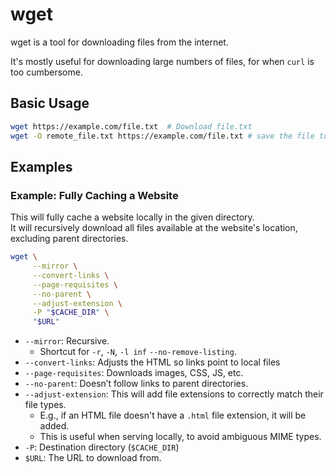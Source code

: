 # wget
wget is a tool for downloading files from the internet.

It's mostly useful for downloading large numbers of files, for when `curl` is too
cumbersome.  


## Basic Usage
```bash
wget https://example.com/file.txt  # Download file.txt
wget -O remote_file.txt https://example.com/file.txt # save the file to remote_file.txt
```


## Examples

### Example: Fully Caching a Website
This will fully cache a website locally in the given directory.  
It will recursively download all files available at the website's location,
excluding parent directories.
```bash
wget \
     --mirror \
     --convert-links \
     --page-requisites \
     --no-parent \
     --adjust-extension \
     -P "$CACHE_DIR" \
     "$URL"
```
* `--mirror`: Recursive. 
    - Shortcut for `-r`, `-N`, `-l inf` `--no-remove-listing`.
* `--convert-links`: Adjusts the HTML so links point to local files
* `--page-requisites`: Downloads images, CSS, JS, etc.
* `--no-parent`: Doesn’t follow links to parent directories.
* `--adjust-extension`: This will add file extensions to correctly match their file
  types. 
    - E.g., if an HTML file doesn't have a `.html` file extension, it will be
      added.
    - This is useful when serving locally, to avoid ambiguous MIME types.
* `-P`:  Destination directory (`$CACHE_DIR`)
* `$URL`: The URL to download from.






